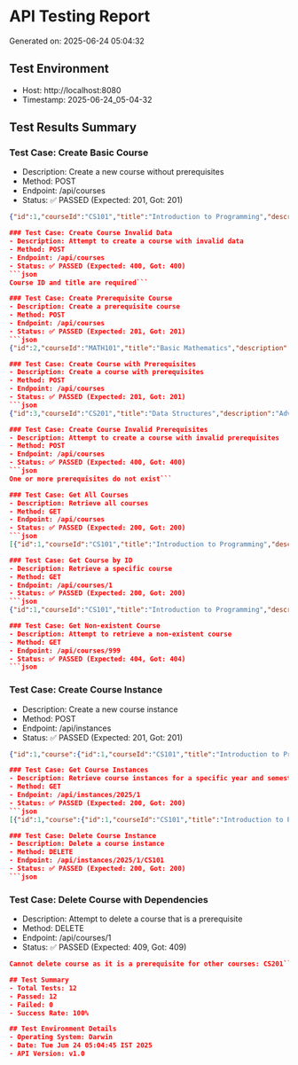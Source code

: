 # API Testing Report
Generated on: 2025-06-24 05:04:32

## Test Environment
- Host: http://localhost:8080
- Timestamp: 2025-06-24_05-04-32

## Test Results Summary

### Test Case: Create Basic Course
- Description: Create a new course without prerequisites
- Method: POST
- Endpoint: /api/courses
- Status: ✅ PASSED (Expected: 201, Got: 201)
```json
{"id":1,"courseId":"CS101","title":"Introduction to Programming","description":"Basic programming concepts","prerequisites":[]}```

### Test Case: Create Course Invalid Data
- Description: Attempt to create a course with invalid data
- Method: POST
- Endpoint: /api/courses
- Status: ✅ PASSED (Expected: 400, Got: 400)
```json
Course ID and title are required```

### Test Case: Create Prerequisite Course
- Description: Create a prerequisite course
- Method: POST
- Endpoint: /api/courses
- Status: ✅ PASSED (Expected: 201, Got: 201)
```json
{"id":2,"courseId":"MATH101","title":"Basic Mathematics","description":"Fundamental mathematics concepts","prerequisites":[]}```

### Test Case: Create Course with Prerequisites
- Description: Create a course with prerequisites
- Method: POST
- Endpoint: /api/courses
- Status: ✅ PASSED (Expected: 201, Got: 201)
```json
{"id":3,"courseId":"CS201","title":"Data Structures","description":"Advanced programming concepts","prerequisites":[{"id":1,"courseId":"CS101","title":"Introduction to Programming","description":"Basic programming concepts","prerequisites":[]}]}```

### Test Case: Create Course Invalid Prerequisites
- Description: Attempt to create a course with invalid prerequisites
- Method: POST
- Endpoint: /api/courses
- Status: ✅ PASSED (Expected: 400, Got: 400)
```json
One or more prerequisites do not exist```

### Test Case: Get All Courses
- Description: Retrieve all courses
- Method: GET
- Endpoint: /api/courses
- Status: ✅ PASSED (Expected: 200, Got: 200)
```json
[{"id":1,"courseId":"CS101","title":"Introduction to Programming","description":"Basic programming concepts","prerequisites":[]},{"id":2,"courseId":"MATH101","title":"Basic Mathematics","description":"Fundamental mathematics concepts","prerequisites":[]},{"id":3,"courseId":"CS201","title":"Data Structures","description":"Advanced programming concepts","prerequisites":[{"id":1,"courseId":"CS101","title":"Introduction to Programming","description":"Basic programming concepts","prerequisites":[]}]}]```

### Test Case: Get Course by ID
- Description: Retrieve a specific course
- Method: GET
- Endpoint: /api/courses/1
- Status: ✅ PASSED (Expected: 200, Got: 200)
```json
{"id":1,"courseId":"CS101","title":"Introduction to Programming","description":"Basic programming concepts","prerequisites":[]}```

### Test Case: Get Non-existent Course
- Description: Attempt to retrieve a non-existent course
- Method: GET
- Endpoint: /api/courses/999
- Status: ✅ PASSED (Expected: 404, Got: 404)
```json
```

### Test Case: Create Course Instance
- Description: Create a new course instance
- Method: POST
- Endpoint: /api/instances
- Status: ✅ PASSED (Expected: 201, Got: 201)
```json
{"id":1,"course":{"id":1,"courseId":"CS101","title":"Introduction to Programming","description":"Basic programming concepts"},"courseId":"CS101","year":2025,"semester":1,"instructor":"Dr. Smith","courseTitle":"Introduction to Programming","courseDescription":"Basic programming concepts"}```

### Test Case: Get Course Instances
- Description: Retrieve course instances for a specific year and semester
- Method: GET
- Endpoint: /api/instances/2025/1
- Status: ✅ PASSED (Expected: 200, Got: 200)
```json
[{"id":1,"course":{"id":1,"courseId":"CS101","title":"Introduction to Programming","description":"Basic programming concepts"},"courseId":"CS101","year":2025,"semester":1,"instructor":"Dr. Smith","courseTitle":"Introduction to Programming","courseDescription":"Basic programming concepts"}]```

### Test Case: Delete Course Instance
- Description: Delete a course instance
- Method: DELETE
- Endpoint: /api/instances/2025/1/CS101
- Status: ✅ PASSED (Expected: 200, Got: 200)
```json
```

### Test Case: Delete Course with Dependencies
- Description: Attempt to delete a course that is a prerequisite
- Method: DELETE
- Endpoint: /api/courses/1
- Status: ✅ PASSED (Expected: 409, Got: 409)
```json
Cannot delete course as it is a prerequisite for other courses: CS201```

## Test Summary
- Total Tests: 12
- Passed: 12
- Failed: 0
- Success Rate: 100%

## Test Environment Details
- Operating System: Darwin
- Date: Tue Jun 24 05:04:45 IST 2025
- API Version: v1.0
